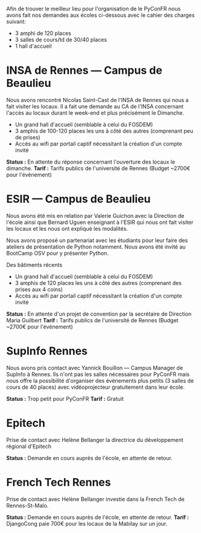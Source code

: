 Afin de trouver le meilleur lieu pour l'organisation de le PyConFR nous avons fait nos demandes aux écoles ci-dessous avec le cahier des charges suivant:

- 3 amphi de 120 places
- 3 salles de cours/td de 30/40 places
- 1 hall d'accueil


# INSA de Rennes — Campus de Beaulieu

Nous avons rencontré Nicolas Saint-Cast de l'INSA de Rennes qui nous a fait visiter les locaux.
Il a fait une demande au CA de l'INSA concernant l'accès au locaux durant le week-end et plus précisément le Dimanche.

- Un grand hall d'accueil (semblable à celui du FOSDEM)
- 3 amphis de 100-120 places les uns à côté des autres (comprenant peu de prises)
- Accès au wifi par portail captif nécessitant la création d'un compte invité

**Status :** En attente du réponse concernant l'ouverture des locaux le dimanche.
**Tarif :** Tarifs publics de l'université de Rennes (Budget ~2700€ pour l'événement)

# ESIR — Campus de Beaulieu

Nous avons été mis en relation par Valerie Guichon avec la Direction de l'école ainsi que Bernard Uguen enseignant à l'ESIR qui nous ont fait visiter les locaux et les nous ont expliqué les modalités.

Nous avons proposé un partenariat avec les étudiants pour leur faire des ateliers de présentation de Python notamment.
Nous avons été invité au BootCamp OSV pour y présenter Python.

Des bâtiments récents

- Un grand hall d'accueil (semblable à celui du FOSDEM)
- 3 amphis de 120 places les uns à côté des autres (comprenant des prises aux 4 coins)
- Accès au wifi par portail captif nécessitant la création d'un compte invité

**Status :** En attente d'un projet de convention par la secrétaire de Direction Maria Guilbert
**Tarif :** Tarifs publics de l'université de Rennes (Budget ~2700€ pour l'événement)

# SupInfo Rennes

Nous avons pris contact avec Yannick Bouillon — Campus Manager de SupInfo à Rennes.
Ils n'ont pas les salles nécessaires pour PyConFR mais nous offre la possibilité d'organiser des évènements plus petits (3 salles de cours de 40 places) avec vidéoprojecteur gratuitement dans leur école.

**Status :** Trop petit pour PyConFR
**Tarif :** Gratuit

# Epitech

Prise de contact avec Helène Bellanger la directrice du développement régional d'Epitech

**Status :** Demande en cours auprès de l'école, en attente de retour.

# French Tech Rennes

Prise de contact avec Helène Bellanger investie dans la French Tech de Rennes-St-Malo.

**Status :** Demande en cours auprès de l'école, en attente de retour.
**Tarif :** DjangoCong paie 700€ pour les locaux de la Mabilay sur un jour.